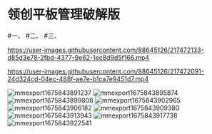# 领创平板管理破解版
#一、
#二、
#三、


https://user-images.githubusercontent.com/88645126/217472133-d85d3e78-2fbd-4377-9e62-1ec8d9d5f166.mp4



https://user-images.githubusercontent.com/88645126/217472091-24d324cd-04ec-488f-ae7e-b1ca7e9451d7.mp4

![mmexport1675843891237](https://user-images.githubusercontent.com/88645126/217472174-639939d1-8dd7-43cd-8951-201ad05f0b4e.jpg)
![mmexport1675843895874](https://user-images.githubusercontent.com/88645126/217472197-f2e9db62-bcb4-4706-a38e-834ac9114a55.jpg)
![mmexport1675843899808](https://user-images.githubusercontent.com/88645126/217472203-dd1eb48e-ffe9-4f80-baa5-d64d507209f4.jpg)
![mmexport1675843902965](https://user-images.githubusercontent.com/88645126/217472207-5e681a4c-8480-4e92-9cd8-158b87dfefdf.jpg)
![mmexport1675843906182](https://user-images.githubusercontent.com/88645126/217472210-537e50fa-1e3a-493c-83c9-96f17b82f972.jpg)
![mmexport1675843909380](https://user-images.githubusercontent.com/88645126/217472215-0e1e8adc-d09a-434b-b3e5-4760ca32eca4.jpg)
![mmexport1675843913943](https://user-images.githubusercontent.com/88645126/217472220-fd88a9af-dd4f-4fde-a05e-c6c0932f2a29.jpg)
![mmexport1675843917738](https://user-images.githubusercontent.com/88645126/217472227-01c660a0-00ab-477e-8f52-d940c24f4c28.jpg)
![mmexport1675843922541](https://user-images.githubusercontent.com/88645126/217472235-2e10a630-2be0-43a0-a143-711e4f51390c.jpg)

